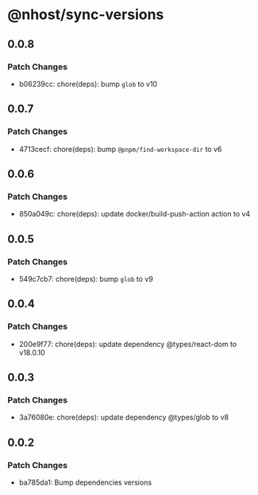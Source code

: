 # @nhost/sync-versions

## 0.0.8

### Patch Changes

- b06239cc: chore(deps): bump `glob` to v10

## 0.0.7

### Patch Changes

- 4713cecf: chore(deps): bump `@pnpm/find-workspace-dir` to v6

## 0.0.6

### Patch Changes

- 850a049c: chore(deps): update docker/build-push-action action to v4

## 0.0.5

### Patch Changes

- 549c7cb7: chore(deps): bump `glob` to v9

## 0.0.4

### Patch Changes

- 200e9f77: chore(deps): update dependency @types/react-dom to v18.0.10

## 0.0.3

### Patch Changes

- 3a76080e: chore(deps): update dependency @types/glob to v8

## 0.0.2

### Patch Changes

- ba785da1: Bump dependencies versions
